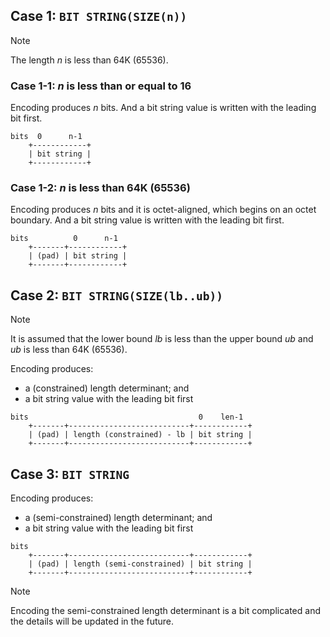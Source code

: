 
## Case 1: `BIT STRING(SIZE(n))`

> [!note]
> The length *n* is less than 64K (65536).

### Case 1-1: *n* is less than or equal to 16

Encoding produces *n* bits. And a bit string value is written with the leading bit first.

```
bits  0      n-1
    +------------+
    | bit string |
    +------------+
```

### Case 1-2: *n* is less than 64K (65536)

Encoding produces *n* bits and it is octet-aligned, which begins on an octet boundary. And a bit string value is written with the leading bit first.

```
bits          0      n-1
    +-------+------------+
    | (pad) | bit string |
    +-------+------------+
```

## Case 2: `BIT STRING(SIZE(lb..ub))`

> [!note]
> It is assumed that the lower bound *lb* is less than the upper bound *ub* and *ub* is less than 64K (65536).

Encoding produces:

- a (constrained) length determinant; and
- a bit string value with the leading bit first

```
bits                                      0    len-1
    +-------+---------------------------+------------+
    | (pad) | length (constrained) - lb | bit string |
    +-------+---------------------------+------------+
```


## Case 3: `BIT STRING`

Encoding produces:

- a (semi-constrained) length determinant; and
- a bit string value with the leading bit first

```
bits
    +-------+---------------------------+------------+
    | (pad) | length (semi-constrained) | bit string |
    +-------+---------------------------+------------+
```

> [!note]
> Encoding the semi-constrained length determinant is a bit complicated and the details will be updated in the future.
